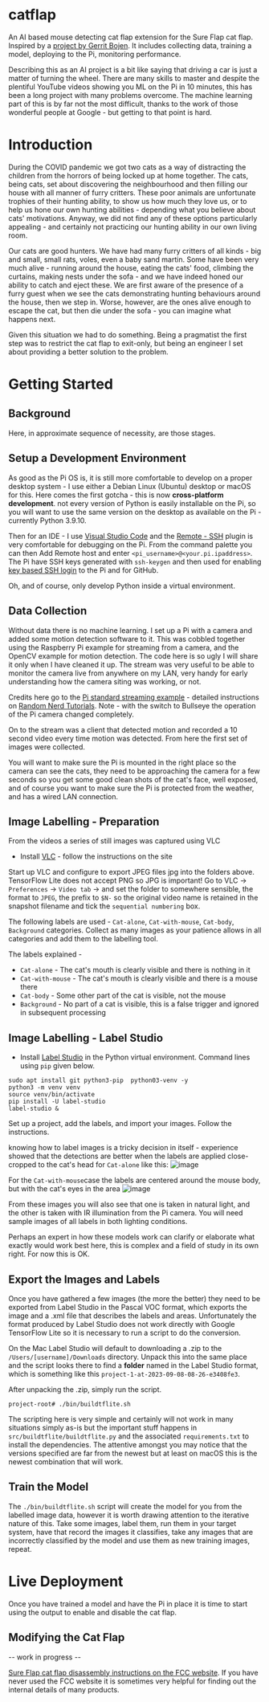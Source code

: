 # catflap
An AI based mouse detecting cat flap extension for the Sure Flap cat flap. Inspired by a [project by Gerrit Bojen](https://towardsdatascience.com/keep-your-home-mouse-free-with-an-ai-powered-cat-flap-a67c686ce394). It includes collecting data, training a model, deploying to the Pi, monitoring performance.

Describing this as an AI project is a bit like saying that driving a car is just a matter of turning the wheel. There are many skills to master and despite the plentiful YouTube videos showing you ML on the Pi in 10 minutes, this has been a long project with many problems overcome. The machine learning part of this is by far not the most difficult, thanks to the work of those wonderful people at Google - but getting to that point is hard.

# Introduction

During the COVID pandemic we got two cats as a way of distracting the children from the horrors of being locked up at home together. The cats, being cats, set about discovering the neighbourhood and then filling our house with all manner of furry critters. These poor animals are unfortunate trophies of their hunting ability, to show us how much they love us, or to help us hone our own hunting abilities - depending what you believe about cats' motivations. Anyway, we did not find any of these options particularly appealing - and certainly not practicing our hunting ability in our own living room. 

Our cats are good hunters. We have had many furry critters of all kinds - big and small, small rats, voles, even a baby sand martin. Some have been very much alive - running around the house, eating the cats' food, climbing the curtains, making nests under the sofa - and we have indeed honed our ability to catch and eject these. We are first aware of the presence of a furry guest when we see the cats demonstrating hunting behaviours around the house, then we step in. Worse, however, are the ones alive enough to escape the cat, but then die under the sofa - you can imagine what happens next.

Given this situation we had to do something. Being a pragmatist the first step was to restrict the cat flap to exit-only, but being an engineer I set about providing a better solution to the problem.

# Getting Started
## Background

Here, in approximate sequence of necessity, are those stages.

## Setup a Development Environment

As good as the Pi OS is, it is still more comfortable to develop on a proper desktop system - I use either a Debian Linux (Ubuntu) desktop or macOS for this. Here comes the first gotcha - this is now **cross-platform development**. not every version of Python is easily installable on the Pi, so you will want to use the same version on the desktop as available on the Pi - currently Python 3.9.10.

Then for an IDE - I use [Visual Studio Code](https://code.visualstudio.com/) and the [Remote - SSH](https://marketplace.visualstudio.com/items?itemName=ms-vscode-remote.remote-ssh) plugin is very comfortable for debugging on the Pi. From the command palette you can then Add Remote host and enter `<pi_username>@<your.pi.ipaddress>`. The Pi have SSH keys generated with `ssh-keygen` and then used for enabling [key based SSH login](https://www.geekyhacker.com/2021/02/15/configure-ssh-key-based-authentication-on-raspberry-pi/) to the Pi and for GitHub.

Oh, and of course, only develop Python inside a virtual environment.

## Data Collection

Without data there is no machine learning. I set up a Pi with a camera and added some motion detection software to it. This was cobbled together using the Raspberry Pi example for streaming from a camera, and the OpenCV example for motion detection. The code here is so ugly I will share it only when I have cleaned it up. The stream was very useful to be able to monitor the camera live from anywhere on my LAN, very handy for early understanding how the camera siting was working, or not.

Credits here go to the [Pi standard streaming example](http://picamera.readthedocs.io/en/latest/recipes2.html#web-streaming) - detailed instructions on [Random Nerd Tutorials](https://randomnerdtutorials.com/video-streaming-with-raspberry-pi-camera/). Note - with the switch to Bullseye the operation of the Pi camera changed completely.

On to the stream was a client that detected motion and recorded a 10 second video every time motion was detected. From here the first set of images were collected.

You will want to make sure the Pi is mounted in the right place so the camera can see the cats, they need to be approaching the camera for a few seconds so you get some good clean shots of the cat's face, well exposed, and of course you want to make sure the Pi is protected from the weather, and has a wired LAN connection.

## Image Labelling - Preparation

From the videos a series of still images was captured using VLC

* Install [VLC](https://www.videolan.org/vlc/) - follow the instructions on the site

Start up VLC and configure to export JPEG files jpg into the folders above. TensorFlow Lite does not accept PNG so JPG is important! Go to VLC -> `Preferences` -> `Video tab` ->  and set the folder to somewhere sensible, the format to `JPEG`, the prefix to `$N-` so the original video name is retained in the snapshot filename and tick the `sequential numbering` box.

The following labels are used - `Cat-alone`, `Cat-with-mouse`, `Cat-body`, `Background` categories. Collect as many images as your patience allows in all categories and add them to the labelling tool.

The labels explained -
* `Cat-alone` - The cat's mouth is clearly visible and there is nothing in it
* `Cat-with-mouse` - The cat's mouth is clearly visible and there is a mouse there
* `Cat-body` - Some other part of the cat is visible, not the mouse
* `Background` - No part of a cat is visible, this is a false trigger and ignored in subsequent processing

## Image Labelling - Label Studio

* Install [Label Studio](https://labelstud.io/) in the Python virtual environment. Command lines using `pip` given below.

```
sudo apt install git python3-pip  python03-venv -y
python3 -m venv venv 
source venv/bin/activate
pip install -U label-studio
label-studio &
```

Set up a project, add the labels, and import your images. Follow the instructions.

knowing how to label images is a tricky decision in itself - experience showed that the detections are better when the labels are applied close-cropped to the cat's head for `Cat-alone` like this:
![image](https://github.com/Charry2014/ai-catflap/assets/58067238/c60d5423-ce57-43c7-9a18-78fa0c2e954a)

For the `Cat-with-mouse`case the labels are centered around the mouse body, but with the cat's eyes in the area
![image](https://github.com/Charry2014/ai-catflap/assets/58067238/f062568c-6abb-453a-84dd-6b1d0d317cbe)

From these images you will also see that one is taken in natural light, and the other is taken with IR illumination from the Pi camera. You will need sample images of all labels in both lighting conditions. 

Perhaps an expert in how these models work can clarify or elaborate what exactly would work best here, this is complex and a field of study in its own right. For now this is OK.

## Export the Images and Labels

Once you have gathered a few images (the more the better) they need to be exported from Label Studio in the Pascal VOC format, which exports the image and a .xml file that describes the labels and areas. Unfortunately the format produced by Label Studio does not work directly with Google TensorFlow Lite so it is necessary to run a script to do the conversion.

On the Mac Label Studio will default to downloading a .zip to the `/Users/[username]/Downloads` directory. Unpack this into the same place and the script looks there to find a **folder** named in the Label Studio format, which is something like this `project-1-at-2023-09-08-08-26-e3408fe3`.  

After unpacking the .zip, simply run the script.
```
project-root# ./bin/buildtflite.sh 
```

The scripting here is very simple and certainly will not work in many situations simply as-is but the important stuff happens in `src/buildtflite/buildtflite.py` and the associated `requirements.txt` to install the dependencies. The attentive amongst you may notice that the versions specified are far from the newest but at least on macOS this is the newest combination that will work.

## Train the Model

The `./bin/buildtflite.sh` script will create the model for you from the labelled image data, however it is worth drawing attention to the iterative nature of this. Take some images, label them, run them in your target system, have that record the images it classifies, take any images that are incorrectly classified by the model and use them as new training images, repeat.

# Live Deployment

Once you have trained a model and have the Pi in place it is time to start using the output to enable and disable the cat flap.

## Modifying the Cat Flap
-- work in progress --

[Sure Flap cat flap disassembly instructions on the FCC website](https://fccid.io/XO9-FLAP-1001/Internal-Photos/INTERNAL-PHOTOS-1238385). If you have never used the FCC website it is sometimes very helpful for finding out the internal details of many products.


